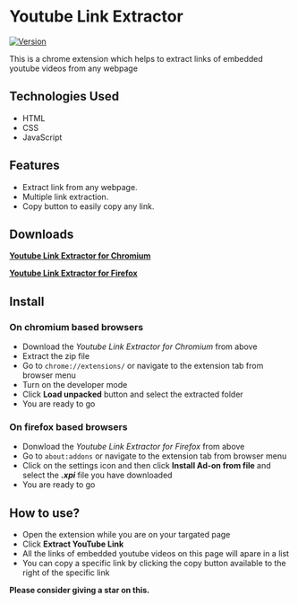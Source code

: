 # Youtube Link Extractor

[![Version](https://img.shields.io/badge/version-1.0.0-blue.svg)](https://github.com/rionislam/youtube-link-extractor/releases/tag/v1.0.0)

This is a chrome extension which helps to extract links of embedded youtube videos from any webpage

## Technologies Used

- HTML
- CSS
- JavaScript

## Features

- Extract link from any webpage.
- Multiple link extraction.
- Copy button to easily copy any link.

## Downloads

 **[Youtube Link Extractor for Chromium](https://raw.githubusercontent.com/rionislam/Youtube-Link-Extractor/Chromium/build/Youtube-LInk-Extractor-1.0(Chromium).zip)**

 **[Youtube Link Extractor for Firefox](https://raw.githubusercontent.com/rionislam/Youtube-Link-Extractor/Firefox/build/Youtube-Link-Extractor-1.0(Firefox).xpi)**
 
## Install

### On chromium based browsers
- Download the *Youtube Link Extractor for Chromium* from above
- Extract the zip file
- Go to `chrome://extensions/` or navigate to the extension tab from browser menu
- Turn on the developer mode
- Click **Load unpacked** button and select the extracted folder
- You are ready to go

### On firefox based browsers
- Donwload the *Youtube Link Extractor for Firefox* from above
- Go to `about:addons` or navigate to the extension tab from browser menu
- Click on the settings icon and then click **Install Ad-on from file** and select the ***.xpi*** file you have downloaded
- You are ready to go

## How to use?

- Open the extension while you are on your targated page
- Click **Extract YouTube Link**
- All the links of embedded youtube videos on this page will apare in a list
- You can copy a specific link by clicking the copy button available to the right of the specific link


**Please consider giving a star on this.**